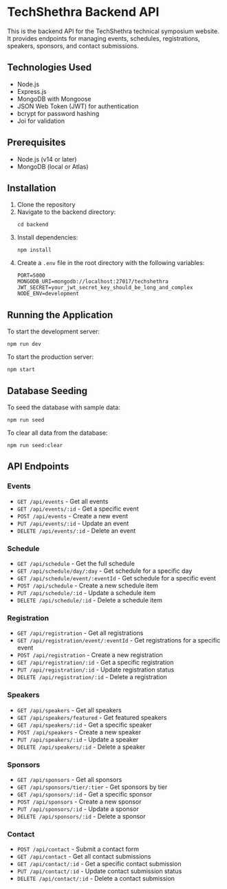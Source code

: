 # TechShethra Backend API

This is the backend API for the TechShethra technical symposium website. It provides endpoints for managing events, schedules, registrations, speakers, sponsors, and contact submissions.

## Technologies Used

- Node.js
- Express.js
- MongoDB with Mongoose
- JSON Web Token (JWT) for authentication
- bcrypt for password hashing
- Joi for validation

## Prerequisites

- Node.js (v14 or later)
- MongoDB (local or Atlas)

## Installation

1. Clone the repository
2. Navigate to the backend directory:
   ```
   cd backend
   ```
3. Install dependencies:
   ```
   npm install
   ```
4. Create a `.env` file in the root directory with the following variables:
   ```
   PORT=5000
   MONGODB_URI=mongodb://localhost:27017/techshethra
   JWT_SECRET=your_jwt_secret_key_should_be_long_and_complex
   NODE_ENV=development
   ```

## Running the Application

To start the development server:
```
npm run dev
```

To start the production server:
```
npm start
```

## Database Seeding

To seed the database with sample data:
```
npm run seed
```

To clear all data from the database:
```
npm run seed:clear
```

## API Endpoints

### Events
- `GET /api/events` - Get all events
- `GET /api/events/:id` - Get a specific event
- `POST /api/events` - Create a new event
- `PUT /api/events/:id` - Update an event
- `DELETE /api/events/:id` - Delete an event

### Schedule
- `GET /api/schedule` - Get the full schedule
- `GET /api/schedule/day/:day` - Get schedule for a specific day
- `GET /api/schedule/event/:eventId` - Get schedule for a specific event
- `POST /api/schedule` - Create a new schedule item
- `PUT /api/schedule/:id` - Update a schedule item
- `DELETE /api/schedule/:id` - Delete a schedule item

### Registration
- `GET /api/registration` - Get all registrations
- `GET /api/registration/event/:eventId` - Get registrations for a specific event
- `POST /api/registration` - Create a new registration
- `GET /api/registration/:id` - Get a specific registration
- `PUT /api/registration/:id` - Update registration status
- `DELETE /api/registration/:id` - Delete a registration

### Speakers
- `GET /api/speakers` - Get all speakers
- `GET /api/speakers/featured` - Get featured speakers
- `GET /api/speakers/:id` - Get a specific speaker
- `POST /api/speakers` - Create a new speaker
- `PUT /api/speakers/:id` - Update a speaker
- `DELETE /api/speakers/:id` - Delete a speaker

### Sponsors
- `GET /api/sponsors` - Get all sponsors
- `GET /api/sponsors/tier/:tier` - Get sponsors by tier
- `GET /api/sponsors/:id` - Get a specific sponsor
- `POST /api/sponsors` - Create a new sponsor
- `PUT /api/sponsors/:id` - Update a sponsor
- `DELETE /api/sponsors/:id` - Delete a sponsor

### Contact
- `POST /api/contact` - Submit a contact form
- `GET /api/contact` - Get all contact submissions
- `GET /api/contact/:id` - Get a specific contact submission
- `PUT /api/contact/:id` - Update contact submission status
- `DELETE /api/contact/:id` - Delete a contact submission 